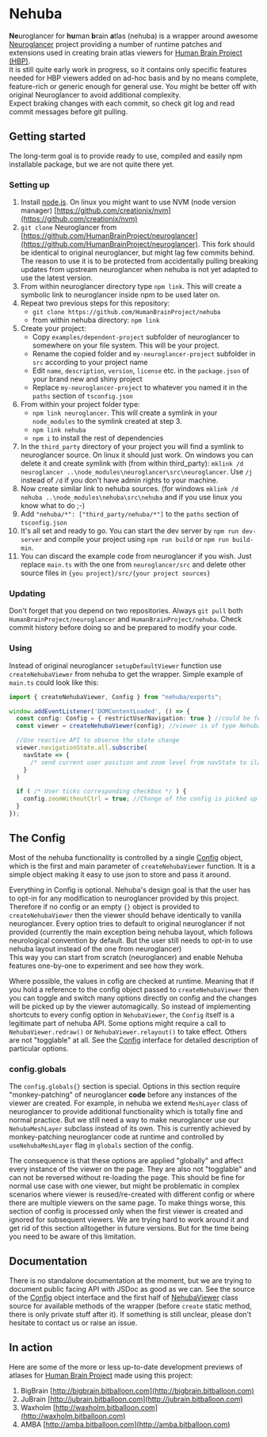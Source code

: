 Nehuba
======
**Ne**uroglancer for **hu**man **b**rain **a**tlas (nehuba) is a wrapper around awesome [Neuroglancer](https://github.com/google/neuroglancer) project providing a number of runtime patches and extensions used in creating brain atlas viewers for [Human Brain Project (HBP)](https://www.humanbrainproject.eu).  
It is still quite early work in progress, so it contains only specific features needed for HBP viewers added on ad-hoc basis and by no means complete, feature-rich or generic enough for general use. You might be better off with original Neuroglancer to avoid additional complexity.  
Expect braking changes with each commit, so check git log and read commit messages before git pulling.

Getting started
---------------
The long-term goal is to provide ready to use, compiled and easily npm installable package, but we are not quite there yet.
### Setting up
1. Install [node.js](https://nodejs.org). On linux you might want to use NVM (node version manager) [https://github.com/creationix/nvm](https://github.com/creationix/nvm)
2. `git clone` Neuroglancer from [https://github.com/HumanBrainProject/neuroglancer](https://github.com/HumanBrainProject/neuroglancer). This fork should be identical to original neuroglancer, but might lag few commits behind. The reason to use it is to be protected from accidentally pulling breaking updates from upstream neuroglancer when nehuba is not yet adapted to use the latest version.
3. From within neuroglancer directory type `npm link`. This will create a symbolic link to neuroglancer inside npm to be used later on.
4. Repeat two previous steps for this repository:
	- `git clone https://github.com/HumanBrainProject/nehuba`
	- from within nehuba directory: `npm link`
5. Create your project:
	- Copy `examples/dependent-project` subfolder of neuroglancer to somewhere on your file system. This will be your project.
	- Rename the copied folder and `my-neuroglancer-project` subfolder in `src` according to your project name
	- Edit `name`, `description`, `version`, `license` etc. in the `package.json` of your brand new and shiny project
	- Replace `my-neuroglancer-project` to whatever you named it in the `paths` section of `tsconfig.json`
6. From within your project folder type:
	- `npm link neuroglancer`. This will create a symlink in your `node_modules` to the symlink created at step 3.
	- `npm link nehuba`
	- `npm i` to install the rest of dependencies
7. In the `third_party` directory of your project you will find a symlink to neuroglancer source. On linux it should just work. On windows you can delete it and create symlink with (from within third_party): `mklink /d neuroglancer ..\node_modules\neuroglancer\src\neuroglancer`. Use `/j` instead of `/d` if you don't have admin rights to your machine.
8. Now create similar link to nehuba sources. (for windows `mklink /d nehuba ..\node_modules\nehuba\src\nehuba` and if you use linux you know what to do ;-)
9. Add `"nehuba/*": ["third_party/nehuba/*"]` to the `paths` section of `tsconfig.json`
10. It's all set and ready to go. You can start the dev server by `npm run dev-server` and compile your project using `npm run build` or `npm run build-min`.
11. You can discard the example code from neuroglancer if you wish. Just replace `main.ts` with the one from `neuroglancer/src` and delete other source files in `{you project}/src/{your project sources}`

### Updating

Don't forget that you depend on two repositories. Always `git pull` both `HumanBrainProject/neuroglancer` and `HumanBrainProject/nehuba`. Check commit history before doing so and be prepared to modify your code.

### Using

Instead of original neuroglancer `setupDefaultViewer` function use `createNehubaViewer` from nehuba to get the wrapper. Simple example of `main.ts` could look like this:

```typescript
import { createNehubaViewer, Config } from "nehuba/exports";

window.addEventListener('DOMContentLoaded', () => {
  const config: Config = { restrictUserNavigation: true } //could be fetched from external json file
  const viewer = createNehubaViewer(config); //viewer is of type NehubaViewer, which is a wrapper around neuroglancer's Viewer

  //Use reactive API to observe the state change
  viewer.navigationState.all.subscribe(
    navState => { 
      /* send current user position and zoom level from navState to ilastik backend */ 
    }
  )

  if ( /* User ticks corresponding checkbox */ ) {
    config.zoomWithoutCtrl = true; //Change of the config is picked up by the viewer
  }
});
```

## The Config
Most of the nehuba functionality is controlled by a single [Config](https://github.com/HumanBrainProject/nehuba/blob/master/src/nehuba/config.ts) object, which is the first and main parameter of `createNehubaViewer` function. It is a simple object making it easy to use json to store and pass it around. 

Everything in Config is optional. Nehuba's design goal is that the user has to opt-in for any modification to neuroglancer provided by this project. Therefore if no config or an empty `{}` object is provided to `createNehubaViewer` then the viewer should behave identically to vanilla neuroglancer. Every option tries to default to original neuroglancer if not provided (currently the main exception being nehuba layout, which follows neurological convention by default. But the user still needs to opt-in to use nehuba layout instead of the one from neuroglancer)  
This way you can start from scratch (neuroglancer) and enable Nehuba features one-by-one to experiment and see how they work.

Where possible, the values in cofig are checked at runtime. Meaning that if you hold a reference to the config object passed to `createNehubaViewer` then you can toggle and switch many options directly on config and the changes will be picked up by the viewer automagically. So instead of implementing shortcuts to every config option in `NehubaViewer`, the `Config` itself is a legitimate part of nehuba API. Some options might require a call to `NehubaViewer.redraw()` or `NehubaViewer.relayout()` to take effect. Others are not "togglable" at all. See the [Config](https://github.com/HumanBrainProject/nehuba/blob/master/src/nehuba/config.ts) interface for detailed description of particular options.

### config.globals

The `config.globals{}` section is special. Options in this section require "monkey-patching" of neuroglancer **code** before any instances of the viewer are created. For example, in nehuba we extend `MeshLayer` class of neuroglancer to provide additional functionality which is totally fine and normal practice. But we still need a way to make neuroglancer use our `NehubaMeshLayer` subclass instead of its own. This is currently achieved by monkey-patching neuroglancer code at runtime and controlled by `useNehubaMeshLayer` flag in `globals` section of the config.

The consequence is that these options are applied "globally" and affect every instance of the viewer on the page. They are also not "togglable" and can not be reversed without re-loading the page. This should be fine for normal use case with one viewer, but might be problematic in complex scenarios where viewer is reused/re-created with different config or where there are multiple viewers on the same page. To make things worse, this section of config is processed only when the first viewer is created and ignored for subsequent viewers. We are trying hard to work around it and get rid of this section alltogether in future versions. But for the time being you need to be aware of this limitation.

Documentation
-------------
There is no standalone documentation at the moment, but we are trying to document public facing API with JSDoc as good as we can. See the source of the [Config](https://github.com/HumanBrainProject/nehuba/blob/master/src/nehuba/config.ts) object interface and the first half of [NehubaViewer](https://github.com/HumanBrainProject/nehuba/blob/master/src/nehuba/NehubaViewer.ts) class source for available methods of the wrapper (before `create` static method, there is only private stuff after it). If something is still unclear, please don't hesitate to contact us or raise an issue.

In action
---------
Here are some of the more or less up-to-date development previews of atlases for [Human Brain Project](https://www.humanbrainproject.eu) made using this project:
1. BigBrain [http://bigbrain.bitballoon.com](http://bigbrain.bitballoon.com)
2. JuBrain [http://jubrain.bitballoon.com](http://jubrain.bitballoon.com)
3. Waxholm [http://waxholm.bitballoon.com](http://waxholm.bitballoon.com)
4. AMBA [http://amba.bitballoon.com](http://amba.bitballoon.com)